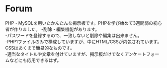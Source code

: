 # Forum
PHP・MySQLを用いたかんたんな掲示板です。PHPを学び始めて3週間弱の初心者が作りました。
-削除・編集機能があります。<br>
-パスワードを登録するので、一致しないと削除や編集は出来ません。<br>
-PHP1ファイルのみで構成していますが、中にHTML/CSSが内包されています。CSSはあくまで簡易的なものです。<br>
-適当なタイトルや文章を付けていますが、掲示板だけでなくアンケートフォームなどにも応用できるはず。<br>
